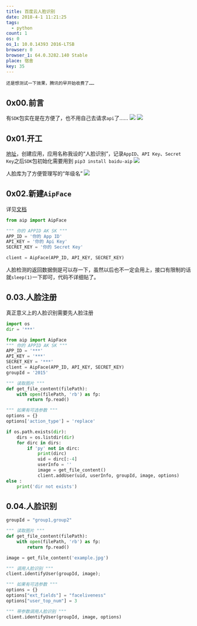 ```yaml
---
title: 百度云人脸识别
date: 2018-4-1 11:21:25
tags:
  - python
count: 1
os: 0
os_1: 10.0.14393 2016-LTSB
browser: 0
browser_1: 64.0.3282.140 Stable
place: 宿舍
key: 35
---
```

    还是想测试一下效果，腾讯的早开始收费了……
<!-- more -->
## 0x00.前言
有`SDK`包实在是在方便了，也不用自己去请求`api`了……
![](https://i1.yuangezhizao.cn/Win-10/20180401113130.jpg!webp)
![](https://i1.yuangezhizao.cn/Win-10/20180401113152.jpg!webp)

## 0x01.开工
[地址](https://console.bce.baidu.com/ai/#/ai/face/overview/index)，创建应用，应用名称我设的“人脸识别”，记录`AppID`、`API Key`、`Secret Key`之后`SDK`包初始化需要用到
`pip3 install baidu-aip`
![](https://i1.yuangezhizao.cn/Win-10/20180401112606.jpg!webp)

人脸库为了方便管理写的“年级名”
![](https://i1.yuangezhizao.cn/Win-10/20180401113358.jpg!webp)

## 0x02.新建`AipFace`
详见[文档](http://ai.baidu.com/docs#/Face-Python-SDK/top)
``` python
from aip import AipFace

""" 你的 APPID AK SK """
APP_ID = '你的 App ID'
API_KEY = '你的 Api Key'
SECRET_KEY = '你的 Secret Key'

client = AipFace(APP_ID, API_KEY, SECRET_KEY)
```
人脸检测的返回数据倒是可以存一下，虽然以后也不一定会用上，接口有限制的话就`sleep(1)`一下即可，代码不详细贴了。

## 0.03.人脸注册
真正意义上的人脸识别需要先人脸注册
``` python
import os
dir = '***'

from aip import AipFace
""" 你的 APPID AK SK """
APP_ID = '***'
API_KEY = '***'
SECRET_KEY = '***'
client = AipFace(APP_ID, API_KEY, SECRET_KEY)
groupId = '2015'

""" 读取图片 """
def get_file_content(filePath):
    with open(filePath, 'rb') as fp:
        return fp.read()

""" 如果有可选参数 """
options = {}
options['action_type'] = 'replace'

if os.path.exists(dir):
    dirs = os.listdir(dir)
    for dirc in dirs:
        if 'py' not in dirc:
            print(dirc)
            uid = dirc[:-4]
            userInfo = ''
            image = get_file_content()
            client.addUser(uid, userInfo, groupId, image, options)
else :
    print('dir not exists')
```

## 0.04.人脸识别
``` python
groupId = "group1,group2"

""" 读取图片 """
def get_file_content(filePath):
    with open(filePath, 'rb') as fp:
        return fp.read()

image = get_file_content('example.jpg')

""" 调用人脸识别 """
client.identifyUser(groupId, image);

""" 如果有可选参数 """
options = {}
options["ext_fields"] = "faceliveness"
options["user_top_num"] = 3

""" 带参数调用人脸识别 """
client.identifyUser(groupId, image, options)
```
